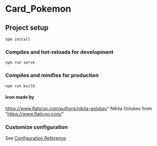 # Card_Pokemon

## Project setup
```
npm install
```
### Compiles and hot-reloads for development
```
npm run serve
```
### Compiles and minifies for production
```
npm run build
```
#### Icon made by

https://www.flaticon.com/authors/nikita-golubev" 
Nikita Golubev 
from 
"https://www.flaticon.com/"

### Customize configuration
See [Configuration Reference](https://cli.vuejs.org/config/).
